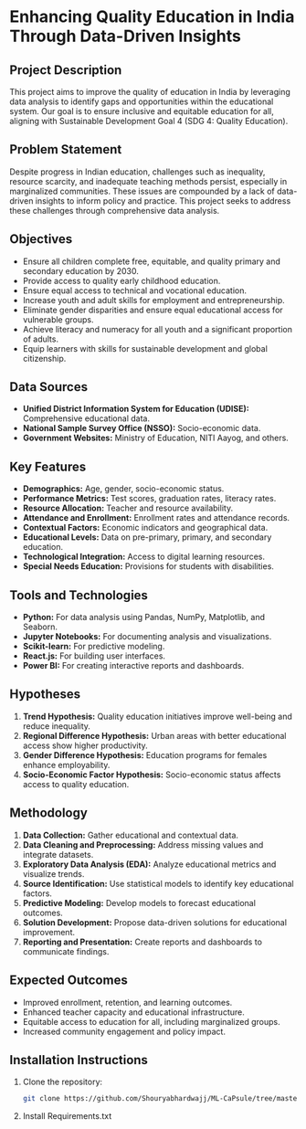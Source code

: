 # Enhancing Quality Education in India Through Data-Driven Insights

## Project Description

This project aims to improve the quality of education in India by leveraging data analysis to identify gaps and opportunities within the educational system. Our goal is to ensure inclusive and equitable education for all, aligning with Sustainable Development Goal 4 (SDG 4: Quality Education).

## Problem Statement

Despite progress in Indian education, challenges such as inequality, resource scarcity, and inadequate teaching methods persist, especially in marginalized communities. These issues are compounded by a lack of data-driven insights to inform policy and practice. This project seeks to address these challenges through comprehensive data analysis.

## Objectives

- Ensure all children complete free, equitable, and quality primary and secondary education by 2030.
- Provide access to quality early childhood education.
- Ensure equal access to technical and vocational education.
- Increase youth and adult skills for employment and entrepreneurship.
- Eliminate gender disparities and ensure equal educational access for vulnerable groups.
- Achieve literacy and numeracy for all youth and a significant proportion of adults.
- Equip learners with skills for sustainable development and global citizenship.

## Data Sources

- **Unified District Information System for Education (UDISE):** Comprehensive educational data.
- **National Sample Survey Office (NSSO):** Socio-economic data.
- **Government Websites:** Ministry of Education, NITI Aayog, and others.

## Key Features

- **Demographics:** Age, gender, socio-economic status.
- **Performance Metrics:** Test scores, graduation rates, literacy rates.
- **Resource Allocation:** Teacher and resource availability.
- **Attendance and Enrollment:** Enrollment rates and attendance records.
- **Contextual Factors:** Economic indicators and geographical data.
- **Educational Levels:** Data on pre-primary, primary, and secondary education.
- **Technological Integration:** Access to digital learning resources.
- **Special Needs Education:** Provisions for students with disabilities.

## Tools and Technologies

- **Python:** For data analysis using Pandas, NumPy, Matplotlib, and Seaborn.
- **Jupyter Notebooks:** For documenting analysis and visualizations.
- **Scikit-learn:** For predictive modeling.
- **React.js:** For building user interfaces.
- **Power BI:** For creating interactive reports and dashboards.

## Hypotheses

1. **Trend Hypothesis:** Quality education initiatives improve well-being and reduce inequality.
2. **Regional Difference Hypothesis:** Urban areas with better educational access show higher productivity.
3. **Gender Difference Hypothesis:** Education programs for females enhance employability.
4. **Socio-Economic Factor Hypothesis:** Socio-economic status affects access to quality education.

## Methodology

1. **Data Collection:** Gather educational and contextual data.
2. **Data Cleaning and Preprocessing:** Address missing values and integrate datasets.
3. **Exploratory Data Analysis (EDA):** Analyze educational metrics and visualize trends.
4. **Source Identification:** Use statistical models to identify key educational factors.
5. **Predictive Modeling:** Develop models to forecast educational outcomes.
6. **Solution Development:** Propose data-driven solutions for educational improvement.
7. **Reporting and Presentation:** Create reports and dashboards to communicate findings.

## Expected Outcomes

- Improved enrollment, retention, and learning outcomes.
- Enhanced teacher capacity and educational infrastructure.
- Equitable access to education for all, including marginalized groups.
- Increased community engagement and policy impact.

## Installation Instructions

1. Clone the repository:
   ```bash
   git clone https://github.com/Shouryabhardwajj/ML-CaPsule/tree/master/Quality%20Education%20SDG%2004:%20Predictive%20Analysis
2. Install Requirements.txt
   
